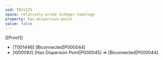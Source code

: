 ```yaml
---
uid: T021225
space: relatively-prime-integer-topology
property: has-dispersion-point
value: false
---
```

[[Proof]]

* [T001446] [Biconnected|P000044]
* [I000092] [Has Dispersion Point|P000045] => [Biconnected|P000044]


